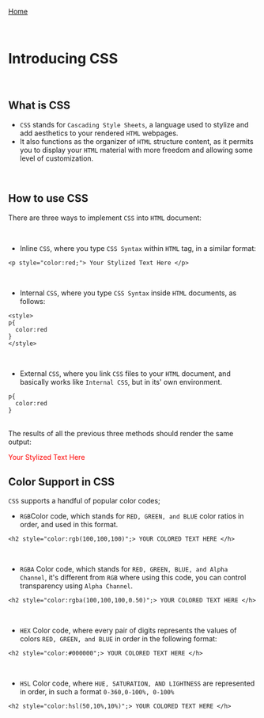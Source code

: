 [Home](README.md)

<br>

# Introducing CSS

<br>

## What is CSS
- `CSS` stands for `Cascading Style Sheets`, a language used to stylize and add aesthetics to your rendered `HTML` webpages.
- It also functions as the organizer of `HTML` structure content, as it permits you to display your `HTML` material with more freedom and allowing some level of customization.

<br>

## How to use CSS
There are three ways to implement `CSS` into `HTML` document:

<br>

- Inline `CSS`, where you type `CSS Syntax` within `HTML` tag, in a similar format:

```
<p style="color:red;"> Your Stylized Text Here </p>
```

<br>

- Internal `CSS`, where you type `CSS Syntax` inside `HTML` documents, as follows:

```
<style>
p{
  color:red
}
</style>
```

<br>

- External `CSS`, where you link `CSS` files to your `HTML` document, and basically works like `Internal CSS`, but in its' own environment.

```
p{
  color:red
}
```

<br>
The results of all the previous three methods should render the same output:
<p style="color:red;"> Your Stylized Text Here </p>

## Color Support in CSS
`CSS` supports a handful of popular color codes;
- `RGB`Color code, which stands for `RED, GREEN, and BLUE` color ratios in order, and used in this format.

```
<h2 style="color:rgb(100,100,100)";> YOUR COLORED TEXT HERE </h>
```

<br>

- `RGBA` Color code, which stands for `RED, GREEN, BLUE, and Alpha Channel`, it's different from `RGB` where using this code, you can control transparency using `Alpha Channel`.

```
<h2 style="color:rgba(100,100,100,0.50)";> YOUR COLORED TEXT HERE </h>
```

<br>

- `HEX` Color code, where every pair of digits represents the values of colors `RED, GREEN, and BLUE` in order in the following format:

```
<h2 style="color:#000000";> YOUR COLORED TEXT HERE </h>
```

<br>

- `HSL` Color code, where `HUE, SATURATION, AND LIGHTNESS` are represented in order, in such a format `0-360,0-100%, 0-100%`

```
<h2 style="color:hsl(50,10%,10%)";> YOUR COLORED TEXT HERE </h>
